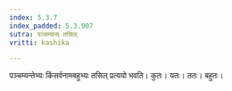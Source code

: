 ```yaml
---
index: 5.3.7
index_padded: 5.3.007
sutra: पञ्चम्यास् तसिल्
vritti: kashika

---
```

पञ्चम्यन्तेभ्यः किंसर्वनामबहुभ्यः तसिल् प्रत्ययो भवति। कुतः। यतः। ततः। बहुतः।